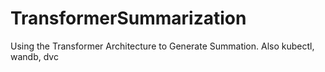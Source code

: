 # TransformerSummarization
 Using the Transformer Architecture to Generate Summation. Also kubectl, wandb, dvc
